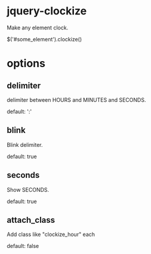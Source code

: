 jquery-clockize
===============

Make any element clock.

$('#some_element').clockize()

options
===============

## delimiter 

delimiter between HOURS and MINUTES and SECONDS.

default: ':'

## blink

Blink delimiter.

default: true

## seconds

Show SECONDS.

default: true

## attach_class

Add class like "clockize_hour" each <span>

default: false